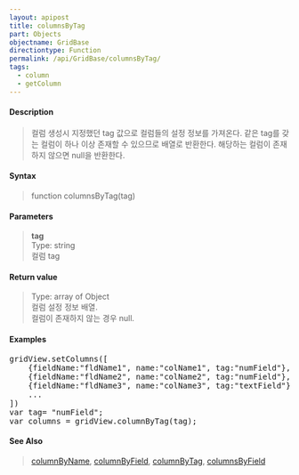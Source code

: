 ```yaml
---
layout: apipost
title: columnsByTag
part: Objects
objectname: GridBase
directiontype: Function
permalink: /api/GridBase/columnsByTag/
tags:
  - column
  - getColumn
---
```



#### Description

>컬럼 생성시 지정했던 tag 값으로 컬럼들의 설정 정보를 가져온다.
>같은 tag를 갖는 컬럼이 하나 이상 존재할 수 있으므로 배열로 반환한다.
>해당하는 컬럼이 존재하지 않으면 null을 반환한다.

#### Syntax

>function columnsByTag(tag)

#### Parameters

> **tag**  
> Type: string  
> 컬럼 tag  

#### Return value

> Type: array of Object  
> 컬럼 설정 정보 배열.  
> 컬럼이 존재하지 않는 경우 null.  

#### Examples 

<pre class="prettyprint">
gridView.setColumns([
	{fieldName:"fldName1", name:"colName1", tag:"numField"},
	{fieldName:"fldName2", name:"colName2", tag:"numField"},
	{fieldName:"fldName3", name:"colName3", tag:"textField"},
	...
])
var tag= "numField";
var columns = gridView.columnByTag(tag);
</pre>

#### See Also
> [columnByName](/api/GridBase/columnByName), [columnByField](/api/GridBase/columnByField), [columnByTag](/api/GridBase/columnByTag), [columnsByField](/api/GridBase/columnsByField)

